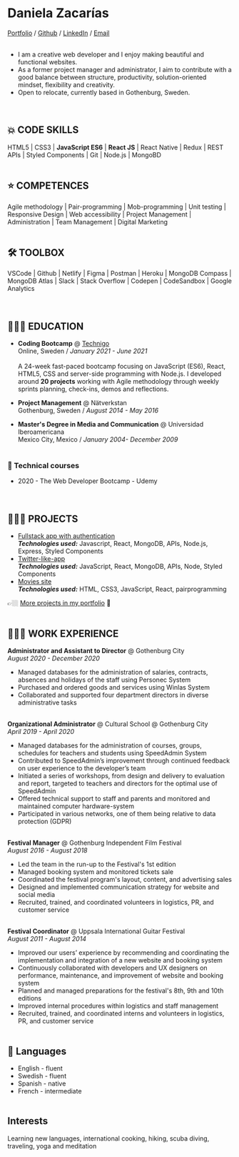 # Daniela Zacarías

[Portfolio](https://my-portfolio-dannuzak.netlify.app/) / [Github](https://github.com/dannuzak) / [LinkedIn](https://www.linkedin.com/in/danielazacarias/) / [Email](mailto:daniela.zacarias@outlook.com)
<br><br>

- I am a creative web developer and I enjoy making beautiful and functional websites.  
- As a former project manager and administrator, I aim to contribute with a good balance between structure, productivity, solution-oriented mindset, flexibility and creativity.
- Open to relocate, currently based in Gothenburg, Sweden.  
<br><br>

## 💥 CODE SKILLS
HTML5 | CSS3 | **JavaScript ES6** | **React JS** | React Native | Redux | REST APIs | Styled Components | Git | Node.js | MongoBD
<br><br>

## ⭐️ COMPETENCES
Agile methodology | Pair-programming | Mob-programming | Unit testing | Responsive Design | Web accessibility | Project Management | Administration | Team Management | Digital Marketing
<br><br>

## 🛠 TOOLBOX
VSCode | Github | Netlify | Figma | Postman | Heroku | MongoDB Compass | MongoDB Atlas | Slack | Stack Overflow | Codepen | CodeSandbox | Google Analytics
<br><br><br>

## 👩🏼‍🎓  EDUCATION
- **Coding Bootcamp** @ [Technigo](https://www.technigo.io/program)  
Online, Sweden / _January 2021 - June 2021_<br>  
A 24-week fast-paced bootcamp focusing on JavaScript (ES6), React, HTML5, CSS and server-side programming with Node.js. I developed around **20 projects** working with Agile methodology through weekly sprints planning, check-ins, demos and reflections.

- **Project Management** @ Nätverkstan  
Gothenburg, Sweden / _August 2014 - May 2016_  

- **Master's Degree in Media and Communication** @ Universidad Iberoamericana  
Mexico City, Mexico / _January 2004- December 2009_
<br><br>

### 🧰   Technical courses 
- 2020 - The Web Developer Bootcamp - Udemy
<br><br><br>

## 👩🏼‍💻  PROJECTS

- [Fullstack app with authentication](https://github1s.com/dannuzak/final-project-ok)  
**_Technologies used:_** Javascript, React, MongoDB, APIs, Node.js, Express, Styled Components
- [Twitter-like-app](https://github.com/dannuzak/project-happy-thoughts)  
**_Technologies used:_** JavaScript, React, MongoDB, APIs, Node, Styled Components
- [Movies site](https://github.com/dannuzak/project-movies)  
**_Technologies used:_** HTML, CSS3, JavaScript, React, pairprogramming

👉🏼  [More projects in my portfolio](https://my-portfolio-dannuzak.netlify.app/) 👀
<br><br>

## 👩🏼‍💻  WORK EXPERIENCE

**Administrator and Assistant to Director** @ Gothenburg City  
_August 2020 - December 2020_
<br>
  - Managed databases for the administration of salaries, contracts, absences and holidays of the staff using Personec System  
  - Purchased and ordered goods and services using Winlas System  
  - Collaborated and supported four department directors in diverse administrative tasks
<br><br>

**Organizational Administrator** @ Cultural School @ Gothenburg City  
_April 2019 - April 2020_
<br>
  - Managed databases for the administration of courses, groups, schedules for teachers and students using SpeedAdmin System
  - Contributed to SpeedAdmin’s improvement through continued feedback on user experience to the developer’s team 
  - Initiated a series of workshops, from design and delivery to evaluation and report, targeted to teachers and directors for the optimal use of SpeedAdmin
  - Offered technical support to staff and parents and monitored and maintained computer hardware-system
  - Participated in various networks, one of them being relative to data protection (GDPR)
 <br><br>

**Festival Manager** @ Gothenburg Independent Film Festival  
_August 2016 - August 2018_
<br>
 - Led the team in the run-up to the Festival's 1st edition
 - Managed booking system and monitored tickets sale
 - Coordinated the festival program's layout, content, and advertising sales
 - Designed and implemented communication strategy for website and social media
 - Recruited, trained, and coordinated volunteers in logistics, PR, and customer service
<br><br>

**Festival Coordinator** @ Uppsala International Guitar Festival  
_August 2011 - August 2014_
<br>
 - Improved our users’ experience by recommending and coordinating the implementation and integration of a new website and booking system 
 - Continuously collaborated with developers and UX designers on performance, maintenance, and improvement of website and booking system
 - Planned and managed preparations for the festival's 8th, 9th and 10th editions
 - Improved internal procedures within logistics and staff management
 - Recruited, trained, and coordinated interns and volunteers in logistics, PR, and customer service
<br><br>


## 💬  Languages
- English - fluent   
- Swedish - fluent   
- Spanish - native  
- French - intermediate
<br><br>

## Interests
Learning new languages, international cooking, hiking, scuba diving, traveling, yoga and meditation 
